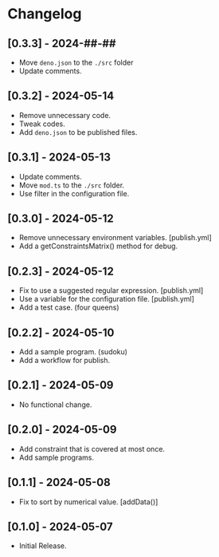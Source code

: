 # Changelog

## [0.3.3] - 2024-##-##

- Move `deno.json` to the `./src` folder
- Update comments.

## [0.3.2] - 2024-05-14

- Remove unnecessary code.
- Tweak codes.
- Add `deno.json` to be published files.

## [0.3.1] - 2024-05-13

- Update comments.
- Move `mod.ts` to the `./src` folder.
- Use filter in the configuration file.

## [0.3.0] - 2024-05-12

- Remove unnecessary environment variables. [publish.yml]
- Add a getConstraintsMatrix() method for debug.

## [0.2.3] - 2024-05-12

- Fix to use a suggested regular expression. [publish.yml]
- Use a variable for the configuration file. [publish.yml]
- Add a test case. (four queens)

## [0.2.2] - 2024-05-10

- Add a sample program. (sudoku)
- Add a workflow for publish.

## [0.2.1] - 2024-05-09

- No functional change.

## [0.2.0] - 2024-05-09

- Add constraint that is covered at most once.
- Add sample programs.

## [0.1.1] - 2024-05-08

- Fix to sort by numerical value. [addData()]

## [0.1.0] - 2024-05-07

- Initial Release.
